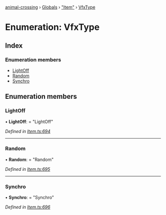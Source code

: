 [animal-crossing](../README.md) › [Globals](../globals.md) › ["Item"](../modules/_item_.md) › [VfxType](_item_.vfxtype.md)

# Enumeration: VfxType

## Index

### Enumeration members

* [LightOff](_item_.vfxtype.md#lightoff)
* [Random](_item_.vfxtype.md#random)
* [Synchro](_item_.vfxtype.md#synchro)

## Enumeration members

###  LightOff

• **LightOff**: = "LightOff"

*Defined in [Item.ts:694](https://github.com/Norviah/animal-crossing/blob/44de0e0/module/types/Item.ts#L694)*

___

###  Random

• **Random**: = "Random"

*Defined in [Item.ts:695](https://github.com/Norviah/animal-crossing/blob/44de0e0/module/types/Item.ts#L695)*

___

###  Synchro

• **Synchro**: = "Synchro"

*Defined in [Item.ts:696](https://github.com/Norviah/animal-crossing/blob/44de0e0/module/types/Item.ts#L696)*
